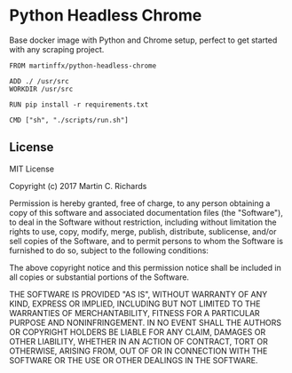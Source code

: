 # Python Headless Chrome

Base docker image with Python and Chrome setup, perfect to get started with any
scraping project.

```
FROM martinffx/python-headless-chrome

ADD ./ /usr/src
WORKDIR /usr/src

RUN pip install -r requirements.txt

CMD ["sh", "./scripts/run.sh"]
```

## License

MIT License

Copyright (c) 2017 Martin C. Richards

Permission is hereby granted, free of charge, to any person obtaining a copy
of this software and associated documentation files (the "Software"), to deal
in the Software without restriction, including without limitation the rights
to use, copy, modify, merge, publish, distribute, sublicense, and/or sell
copies of the Software, and to permit persons to whom the Software is
furnished to do so, subject to the following conditions:

The above copyright notice and this permission notice shall be included in all
copies or substantial portions of the Software.

THE SOFTWARE IS PROVIDED "AS IS", WITHOUT WARRANTY OF ANY KIND, EXPRESS OR
IMPLIED, INCLUDING BUT NOT LIMITED TO THE WARRANTIES OF MERCHANTABILITY,
FITNESS FOR A PARTICULAR PURPOSE AND NONINFRINGEMENT. IN NO EVENT SHALL THE
AUTHORS OR COPYRIGHT HOLDERS BE LIABLE FOR ANY CLAIM, DAMAGES OR OTHER
LIABILITY, WHETHER IN AN ACTION OF CONTRACT, TORT OR OTHERWISE, ARISING FROM,
OUT OF OR IN CONNECTION WITH THE SOFTWARE OR THE USE OR OTHER DEALINGS IN THE
SOFTWARE.
